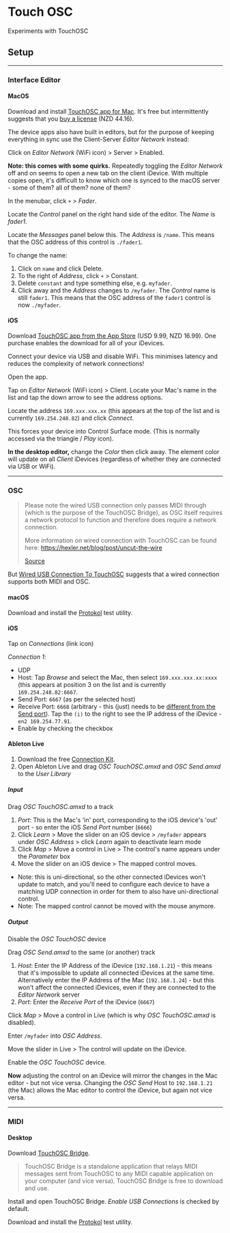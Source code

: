 # Touch OSC
Experiments with TouchOSC

## Setup

---

### Interface Editor

#### MacOS

Download and install [TouchOSC app for Mac](https://hexler.net/touchosc). It's free but intermittently suggests that you [buy a license](https://hexler.net/touchosc#buy) (NZD 44.16).

The device apps also have built in editors, but for the purpose of keeping everything in sync use the Client-Server *Editor Network* instead:

Click on *Editor Network* (WiFi icon) > Server > Enabled.

**Note: this comes with some quirks.** Repeatedly toggling the *Editor Network* off and on seems to open a new tab on the client iDevice. With multiple copies open, it's difficult to know which one is synced to the macOS server - some of them? all of them? none of them?

In the menubar, click `+` > *Fader*.

Locate the *Control* panel on the right hand side of the editor. The *Name* is *fader1*.

Locate the *Messages* panel below this. The *Address* is `/name`. This means that the OSC address of this control is `./fader1`.

To change the name:

1. Click on `name` and click Delete.
2. To the right of *Address*, click `+` > Constant.
3. Delete `constant` and type something else, e.g. `myfader`.
4. Click away and the *Address* changes to `/myfader`. The *Control* name is still `fader1`. This means that the OSC address of the `fader1` control is now `./myfader`.

#### iOS

Download [TouchOSC app from the App Store](https://apps.apple.com/us/app/touchosc/id1569996730) (USD 9.99, NZD 16.99). One purchase enables the download for all of your iDevices.

Connect your device via USB and disable WiFi. This minimises latency and reduces the complexity of network connections!

Open the app.

Tap on *Editor Network* (WiFi icon) > Client. Locate your Mac's name in the list and tap the down arrow to see the address options.

Locate the address `169.xxx.xxx.xx` (this appears at the top of the list and is currently `169.254.248.82`) and click *Connect*.

This forces your device into Control Surface mode. (This is normally accessed via the triangle / *Play* icon).

**In the desktop editor,** change the *Color* then click away. The element color will update on all *Client* iDevices (regardless of whether they are connected via USB or WiFi).

---

### OSC

> Please note the wired USB connection only passes MIDI through (which is the purpose of the TouchOSC Bridge), as OSC itself requires a network protocol to function and therefore does require a network connection.
> 
> More information on wired connection with TouchOSC can be found here: https://hexler.net/blog/post/uncut-the-wire
>
> [Source](https://forum.cockos.com/showpost.php?s=2ec6a5eec3cf68ef01881e65ae863ad9&p=2113867&postcount=4)

But [Wired USB Connection To TouchOSC](https://osculator.net/forum/forum/support/mobile-apps-ios-android/1882-wired-usb-connection-to-touchosc) suggests that a wired connection supports both MIDI and OSC.


#### macOS

Download and install the [Protokol](https://hexler.net/protokol) test utility.

#### iOS

Tap on *Connections* (link icon)

*Connection 1*:
   * UDP
   * Host: Tap *Browse* and select the Mac, then select `169.xxx.xxx.xx:xxxx` (this appears at position 3 on the list and is currently `169.254.248.82:6667`.
   * Send Port: `6667` (as per the selected host)
   * Receive Port: `6668` (arbitrary - this (just) needs to be [different from the Send port](https://support.etcconnect.com/HES/Consoles/Hog_4/Networking/How_To_Setup_Touch_OSC_and_Hog_4)). Tap the `(i)` to the right to see the IP address of the iDevice - `en2 169.254.77.91`.
   * Enable by checking the checkbox

#### Ableton Live

1. Download the free [Connection Kit](https://www.ableton.com/en/packs/connection-kit/).
2. Open Ableton Live and drag *OSC TouchOSC.amxd* and *OSC Send.amxd* to the *User Library*

##### Input

Drag *OSC TouchOSC.amxd* to a track

1. *Port*: This is the Mac's 'in' port, corresponding to the iOS device's 'out' port - so enter the iOS *Send Port* number (`6666`)
2. Click *Learn* > Move the slider on an iOS device > `/myfader` appears under *OSC Address* > click *Learn* again to deactivate learn mode
3. Click *Map* > Move a control in Live > The control's name appears under the *Parameter* box
4. Move the slider on an iOS device > The mapped control moves.

* Note: this is uni-directional, so the other connected iDevices won't update to match, and you'll need to configure each device to have a matching UDP connection in order for them to also have uni-directional control.
* Note: The mapped control cannot be moved with the mouse anymore.

##### Output

Disable the *OSC TouchOSC* device

Drag *OSC Send.amxd* to the same (or another) track

1. *Host*: Enter the IP Address of the iDevice (`192.168.1.21`) - this means that it's impossible to update all connected iDevices at the same time. Alternatively enter the IP Address of the Mac (`192.168.1.24`) - but this won't affect the connected iDevices, even if they are connected to the *Editor Network* server
2. *Port*: Enter the *Receive Port* of the iDevice (`6667`)

Click *Map* > Move a control in Live (which is why *OSC TouchOSC.amxd* is disabled).

Enter `/myfader` into *OSC Address*.

Move the slider in Live > The control will update on the iDevice.

Enable the *OSC TouchOSC* device.

**Now** adjusting the control on an iDevice will mirror the changes in the Mac editor - but not vice versa. Changing the *OSC Send* Host to `192.168.1.21` (the Mac) allows the Mac editor to control the iDevice, but again not vice versa.

---

### MIDI

#### Desktop

Download [TouchOSC Bridge](https://hexler.net/touchosc).

> TouchOSC Bridge is a standalone application that relays MIDI messages sent from TouchOSC to any MIDI capable application on your computer (and vice versa). TouchOSC Bridge is free to download and use. 

Install and open TouchOSC Bridge. *Enable USB Connections* is checked by default.

Download and install the [Protokol](https://hexler.net/protokol) test utility.
